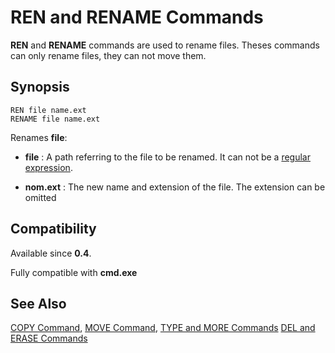 # REN and RENAME Commands #

**REN** and **RENAME** commands are used to rename files. Theses commands can 
only rename files, they can not move them.

## Synopsis ##

    REN file name.ext
    RENAME file name.ext

Renames **file**:

* **file** : A path referring to the file to be renamed. It can not be a 
  [regular expression](spec/regexp).

* **nom.ext** : The new name and extension of the file. The extension can be 
  omitted

## Compatibility ##

Available since **0.4**.

Fully compatible with **cmd.exe**

## See Also ##

[COPY Command](copy), [MOVE Command](move), [TYPE and MORE Commands](type) 
[DEL and ERASE Commands](del) 

